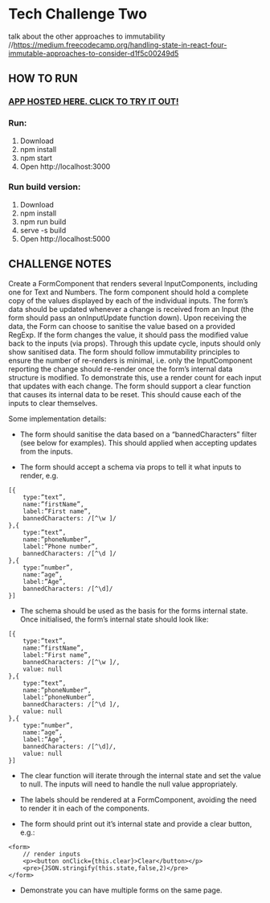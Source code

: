 # Tech Challenge Two

talk about the other approaches to immutability
    //https://medium.freecodecamp.org/handling-state-in-react-four-immutable-approaches-to-consider-d1f5c00249d5

## HOW TO RUN

### [APP HOSTED HERE. CLICK TO TRY IT OUT!](https://jlevett.github.io/tech-challenge-002/ "Live App Hosted Here")

### Run:
1. Download
2. npm install
2. npm start
3. Open  http://localhost:3000

### Run build version:
1. Download
2. npm install
3. npm run build
3. serve -s build
4. Open  http://localhost:5000

## CHALLENGE NOTES

Create a FormComponent that renders several InputComponents, including one for Text and Numbers. The form component should hold a complete copy of the values displayed by each of the individual inputs. The form’s data should be updated whenever a change is received from an Input (the form should pass an onInputUpdate function down). Upon receiving the data, the Form can choose to sanitise the value based on a provided RegExp. If the form changes the value, it should pass the modified value back to the inputs (via props). Through this update cycle, inputs should only show sanitised data. The form should follow immutability principles to ensure the number of re-renders is minimal, i.e. only the InputComponent reporting the change should re-render once the form’s internal data structure is modified. To demonstrate this, use a render count for each input that updates with each change. The form should support a clear function that causes its internal data to be reset. This should cause each of the inputs to clear themselves.

Some implementation details:

- The form should sanitise the data based on a “bannedCharacters” filter (see below for examples). This should applied when accepting updates from the inputs.

- The form should accept a schema via props to tell it what inputs to render, e.g.
```
[{
    type:”text”,
    name:”firstName”,
    label:”First name”,
    bannedCharacters: /[^\w ]/
},{
    type:”text”,
    name:”phoneNumber”,
    label:”Phone number”,
    bannedCharacters: /[^\d ]/
},{
    type:”number”,
    name:”age”,
    label:”Age”,
    bannedCharacters: /[^\d]/
}]
```
- The schema should be used as the basis for the forms internal state. Once initialised, the form’s internal state should look like:
```
[{
    type:”text”,
    name:”firstName”,
    label:”First name”,
    bannedCharacters: /[^\w ]/,
    value: null
},{
    type:”text”,
    name:”phoneNumber”,
    label:”phoneNumber”,
    bannedCharacters: /[^\d ]/,
    value: null
},{
    type:”number”,
    name:”age”,
    label:”Age”,
    bannedCharacters: /[^\d]/,
    value: null
}]
```
- The clear function will iterate through the internal state and set the value to null. The inputs will need to handle the null value appropriately.

- The labels should be rendered at a FormComponent, avoiding the need to render it in each of the components.

- The form should print out it’s internal state and provide a clear button, e.g.:
```
<form>
    // render inputs
    <p><button onClick={this.clear}>Clear</button></p>
    <pre>{JSON.stringify(this.state,false,2)</pre>
</form>
```
- Demonstrate you can have multiple forms on the same page.
